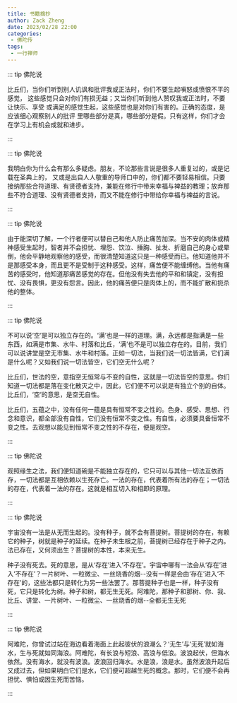 ```yaml
---
title: 书籍摘抄
author: Zack Zheng
date: 2023/02/28 22:00
categories:
 - 佛陀传
tags:
 - 一行禅师
---
```


::: tip 佛陀说  

比丘们，当你们听到别人讥讽和批评我或正法时，你们不要生起嗔怒或愤恨不平的感觉，
这些感觉只会对你们有损无益；又当你们听到他人赞叹我或正法时，不要让快乐、享受
或满足的感觉生起，这些感觉也是对你们有害的。正确的态度，是应该细心观察别人的批评
里哪些部分是真，哪些部分是假。只有这样，你们才会在学习上有机会成就和进步。

:::

::: tip 佛陀说 

我明白你为什么会有那么多疑虑。朋友，不论那些言说是很多人重复过的，或是记载在圣典上的，
又或是出自人人敬重的导师口中的，你们都不要轻易相信。只要接纳那些合符道理、有贤德者支持，兼能在修行中带来幸福与裨益的教理；放弃那些不符合道理、没有贤德者支持，而又不能在修行中带给你幸福与裨益的言说。

:::

::: tip 佛陀说 

由于能深切了解，一个行者便可以替自己和他人防止痛苦加深。当不安的肉体或精神感受生起时，智者并不会担忧、埋怨、饮泣、捶胸、扯发、折磨自己的身心或晕倒，他会平静地观察他的感受，而很清楚知道这只是一种感受而已。他知道他并不是那感受本身，而且更不是受制于这种感受。这样，痛苦便不能缠缚他。当他有痛苦的感受时，他知道那痛苦感觉的存在。但他没有失去他的平和和镇定，没有担忧、没有畏惧，更没有怨言。因此，他的痛苦便只是肉体上的，而不能扩散和扼杀他的整体。

:::

::: tip 佛陀说 

不可以说‘空’是可以独立存在的。‘满’也是一样的道理。满，永远都是指满是一些东西，如满是市集、水牛、村落和比丘，‘满’也不是可以独立存在的。目前，我们可以说讲堂是空无市集、水牛和村落。正如一切法，当我们说一切法皆满，它们满是什么呢？又如我们说一切法皆空，它们空无什么呢？  

比丘们，世法的空，意指空无恒常与不变的自性，这就是一切法皆空的意思。你们知道一切法都是落在变化散灭之中，因此，它们便不可以说是有独立个别的自体。比丘们，‘空’的意思，是空无自性。

比丘们，五蕴之中，没有任何一蕴是具有恒常不变之性的。色身、感受、思想、行念和意识，都全部没有自性，它们没有恒常不变之性。有自性，必须要具备恒常不变之性。去观想以能见到恒常不变之性的不存在，便是观空。

:::



::: tip 佛陀说 


观照缘生之法，我们便知道碗是不能独立存在的，它只可以与其他一切法互依而存，一切法都是互相依赖以生死存亡。一法的存在，代表着所有法的存在；一切法的存在，代表着一法的存在。这就是相互切入和相即的原理。

:::


::: tip 佛陀说 

宇宙没有一法是从无而生起的。没有种子，就不会有菩提树。菩提树的存在，有赖它的种子，树就是种子的延续。在种子未生根之前，菩提树已经存在于种子之内。法已存在，又何须出生？菩提树的本性，本来无生。

种子没有死去。死的意思，是从‘存在’进入‘不存在’。宇宙中哪有一法会从‘存在’进入‘不存在’？一片树叶、一粒微尘、一丝烧香的烟--没有一样是会由‘存在’进入‘不存在’的，这些法都只是转化为另一些法罢了。那菩提种子也是一样，种子没有死，它只是转化为树。种子和树，都无生无死。阿难陀，那种子和那树、你、我、比丘、讲堂、一片树叶、一粒微尘、一丝烧香的烟--全都无生无死

:::


::: tip 佛陀说 

阿难陀，你曾试过站在海边看着海面上此起彼伏的浪潮么？‘无生’与‘无死’就如海水，生与死就如同海浪。阿难陀，有长浪与短浪、高浪与低浪。波浪起伏，但海水依然。没有海水，就没有波浪。波浪回归海水。水是浪，浪是水。虽然波浪升起后又成过去，但如果明白它们是水，它们便可超越生死的概念。那时，它们便不会再担忧、惧怕或因生死而苦恼。

:::
